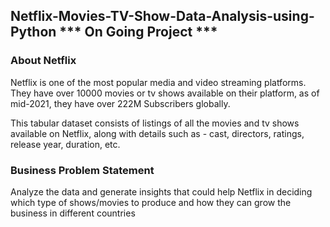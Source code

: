 ## Netflix-Movies-TV-Show-Data-Analysis-using-Python   *** On Going Project ***

### About Netflix

Netflix is one of the most popular media and video streaming platforms. They have over 10000 movies or tv shows available on their platform, as of mid-2021, they have over 222M Subscribers globally.

This tabular dataset consists of listings of all the movies and tv shows available on Netflix, along with details such as - cast, directors, ratings, release year, duration, etc.

### Business Problem Statement

Analyze the data and generate insights that could help Netflix in deciding which type of shows/movies to produce and how they can grow the business in different countries
